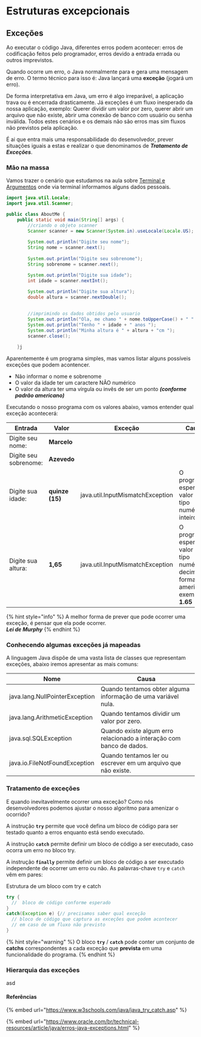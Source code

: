 # Estruturas excepcionais

## Exceções

Ao executar o código Java, diferentes erros podem acontecer: erros de codificação feitos pelo programador, erros devido a entrada errada ou outros imprevistos.

Quando ocorre um erro, o Java normalmente para e gera uma mensagem de erro. O termo técnico para isso é: Java lançará uma **exceção** (jogará um erro).

De forma interpretativa em Java, um erro é algo irreparável, a aplicação trava ou é encerrada drasticamente. Já exceções é um fluxo inesperado da nossa aplicação, exemplo: Querer dividir um valor por zero, querer abrir um arquivo que não existe, abrir uma conexão de banco com usuário ou senha inválida. Todos estes cenários e os demais não são erros mas sim fluxos não previstos pela aplicação.

É ai que entra mais uma responsabilidade do desenvolvedor, prever situações iguais a estas e realizar o que denominamos de _**Tratamento de Exceções**_.

### Mão na massa

Vamos trazer o cenário que estudamos na aula sobre [Terminal e Argumentos](../sintaxe/terminal-e-argumentos.md) onde via terminal informamos alguns dados pessoais.

```java
import java.util.Locale;
import java.util.Scanner;

public class AboutMe {
    public static void main(String[] args) {
        //criando o objeto scanner
        Scanner scanner = new Scanner(System.in).useLocale(Locale.US);
        
        System.out.println("Digite seu nome");
        String nome = scanner.next();
        
        System.out.println("Digite seu sobrenome");
        String sobrenome = scanner.next();

        System.out.println("Digite sua idade");
        int idade = scanner.nextInt();
        
        System.out.println("Digite sua altura");
        double altura = scanner.nextDouble();

        
        //imprimindo os dados obtidos pelo usuario
        System.out.println("Ola, me chamo " + nome.toUpperCase() + " " + sobrenome.toUpperCase());
        System.out.println("Tenho " + idade + " anos ");
        System.out.println("Minha altura é " + altura + "cm ");
        scanner.close();
        
    }j
```

Aparentemente é um programa simples, mas vamos listar alguns possíveis exceções que podem acontencer.

* Não informar o nome e sobrenome
* O valor da idade ter um caractere NÃO numérico
* O valor da altura ter uma vírgula ou invês de ser um ponto _**(conforme padrão americano)**_

Executando o nosso programa com os valores abaixo, vamos entender qual exceção acontecerá:

| Entrada               | Valor           | Exceção                          | Causa                                                                                        |
| --------------------- | --------------- | -------------------------------- | -------------------------------------------------------------------------------------------- |
| Digite seu nome:      | **Marcelo**     |                                  |                                                                                              |
| Digite seu sobrenome: | **Azevedo**     |                                  |                                                                                              |
| Digite sua idade:     | **quinze (15)** | java.util.InputMismatchException | O programa esperava o valor do tipo numérico  inteiro.                                       |
| Digite sua altura:    | **1,65**        | java.util.InputMismatchException | O programa esperava o valor do tipo numérico decimal no formata americano, exemplo: **1.65** |

{% hint style="info" %}
A melhor forma de prever que pode ocorrer uma exceção, é pensar que ela pode ocorrer.\
_**Lei de Murphy**_
{% endhint %}

### Conhecendo algumas exceções já mapeadas

A linguagem Java dispõe de uma vasta lista de classes que representam exceções, abaixo iremos apresentar as mais comuns:

| Nome                           | Causa                                                                |
| ------------------------------ | -------------------------------------------------------------------- |
| java.lang.NullPointerException | Quando tentamos obter alguma informação de uma variável nula.        |
| java.lang.ArithmeticException  | Quando tentamos dividir um valor por zero.                           |
| java.sql.SQLException          | Quando existe algum erro relacionado a interação com banco de dados. |
| java.io.FileNotFoundException  | Quando tentamos ler ou escrever em um arquivo que não existe.        |

### Tratamento de exceções

E quando inevitavelmente ocorrer uma exceção? Como nós desenvolvedores podemos ajustar o nosso algoritmo para amenizar o ocorrido?

A instrução **`try`** permite que você defina um bloco de código para ser testado quanto a erros enquanto está sendo executado.&#x20;

A instrução **`catch`** permite definir um bloco de código a ser executado, caso ocorra um erro no bloco try.&#x20;

A instrução **`finally`** permite definir um bloco de código a ser executado independente de ocorrer um erro ou não. As palavras-chave `try` e `catch` vêm em pares:&#x20;

Estrutura de um bloco com try e catch

```java
try {
  //  bloco de código conforme esperado
}
catch(Exception e) {// precisamos saber qual exceção
  // bloco de código que captura as exceções que podem acontecer
  // em caso de um fluxo não previsto
}
```

{% hint style="warning" %}
O bloco **`try`** / **`catch`** pode conter um conjunto de **catchs** correspondentes a cada exceção que **prevista** em uma funcionalidade do programa.
{% endhint %}

### Hierarquia das exceções

asd

&#x20;



#### Referências

{% embed url="https://www.w3schools.com/java/java_try_catch.asp" %}

{% embed url="https://www.oracle.com/br/technical-resources/article/java/erros-java-exceptions.html" %}
